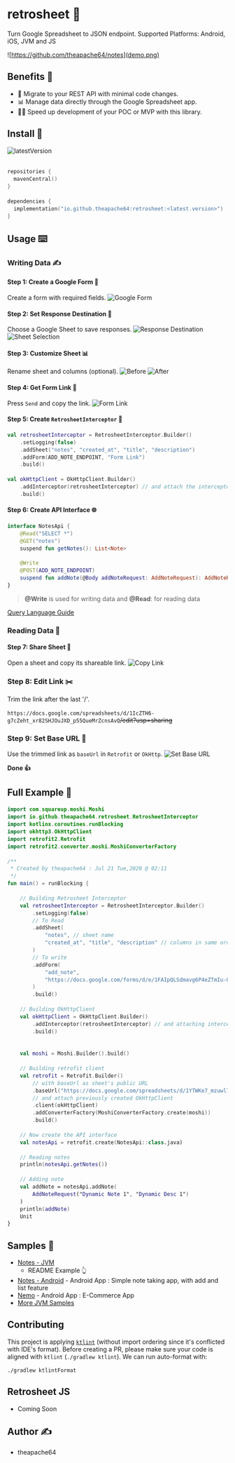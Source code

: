 # retrosheet 📄

Turn Google Spreadsheet to JSON endpoint.
Supported Platforms: Android, iOS, JVM and JS

![https://github.com/theapache64/notes](demo.png)

## Benefits 🤗

- 🔄 Migrate to your REST API with minimal code changes.
- 📊 Manage data directly through the Google Spreadsheet app.
- 🏃‍♂️ Speed up development of your POC or MVP with this library.

## Install 🤝

![latestVersion](https://img.shields.io/github/v/release/theapache64/retrosheet)

```kotlin

repositories {
  mavenCentral()
}

dependencies {
  implementation("io.github.theapache64:retrosheet:<latest.version>")
}
```

## Usage ⌨️

### Writing Data ✍️

#### Step 1: Create a Google Form 📝
Create a form with required fields.
![Google Form](https://i.imgur.com/9PeK2EQ.png)

#### Step 2: Set Response Destination 🎯
Choose a Google Sheet to save responses.
![Response Destination](https://i.imgur.com/fIzWiN5.png)
![Sheet Selection](https://i.imgur.com/7ASAB55.png)

#### Step 3: Customize Sheet 📊
Rename sheet and columns (optional).
![Before](https://i.imgur.com/keT8P1o.png)
![After](https://i.imgur.com/N6xfuZK.png)

#### Step 4: Get Form Link 🔗
Press `Send` and copy the link.
![Form Link](https://i.imgur.com/veATAn5.png)

#### Step 5: Create `RetrosheetInterceptor` 🔧
```kotlin
val retrosheetInterceptor = RetrosheetInterceptor.Builder()
    .setLogging(false)
    .addSheet("notes", "created_at", "title", "description")
    .addForm(ADD_NOTE_ENDPOINT, "Form Link")
    .build()

val okHttpClient = OkHttpClient.Builder()
    .addInterceptor(retrosheetInterceptor) // and attach the interceptor
    .build()
```

#### Step 6: Create API Interface 🌐
```kotlin
interface NotesApi {
    @Read("SELECT *") 
    @GET("notes")
    suspend fun getNotes(): List<Note>

    @Write
    @POST(ADD_NOTE_ENDPOINT)
    suspend fun addNote(@Body addNoteRequest: AddNoteRequest): AddNoteRequest
}
```


> **@Write** is used for writing data and **@Read**: for reading data

[Query Language Guide](https://developers.google.com/chart/interactive/docs/querylanguage)

### Reading Data 📖

#### Step 7: Share Sheet 🔄
Open a sheet and copy its shareable link.
![Copy Link](https://i.imgur.com/MNYD7mg.png)

### Step 8: Edit Link ✂️
Trim the link after the last '/'.

`https://docs.google.com/spreadsheets/d/1IcZTH6-g7cZeht_xr82SHJOuJXD_p55QueMrZcnsAvQ`~~/edit?usp=sharing~~


### Step 9: Set Base URL 🔗
Use the trimmed link as `baseUrl` in `Retrofit` or `OkHttp`.
![Set Base URL](https://i.imgur.com/tFMNEC4.png)

**Done 👍**

## Full Example 🌟

```kotlin
import com.squareup.moshi.Moshi
import io.github.theapache64.retrosheet.RetrosheetInterceptor
import kotlinx.coroutines.runBlocking
import okhttp3.OkHttpClient
import retrofit2.Retrofit
import retrofit2.converter.moshi.MoshiConverterFactory

/**
 * Created by theapache64 : Jul 21 Tue,2020 @ 02:11
 */
fun main() = runBlocking {
  
    // Building Retrosheet Interceptor
    val retrosheetInterceptor = RetrosheetInterceptor.Builder()
        .setLogging(false)
        // To Read
        .addSheet(
            "notes", // sheet name
            "created_at", "title", "description" // columns in same order
        )
        // To write
        .addForm(
            "add_note",
            "https://docs.google.com/forms/d/e/1FAIpQLSdmavg6P4eZTmIu-0M7xF_z-qDCHdpGebX8MGL43HSGAXcd3w/viewform?usp=sf_link" // form link
        )
        .build()

    // Building OkHttpClient 
    val okHttpClient = OkHttpClient.Builder()
        .addInterceptor(retrosheetInterceptor) // and attaching interceptor
        .build()


    val moshi = Moshi.Builder().build()

    // Building retrofit client
    val retrofit = Retrofit.Builder()
        // with baseUrl as sheet's public URL    
        .baseUrl("https://docs.google.com/spreadsheets/d/1YTWKe7_mzuwl7AO1Es1aCtj5S9buh3vKauKCMjx1j_M/") // Sheet's public URL
        // and attach previously created OkHttpClient
        .client(okHttpClient)
        .addConverterFactory(MoshiConverterFactory.create(moshi))
        .build()

    // Now create the API interface
    val notesApi = retrofit.create(NotesApi::class.java)
  
    // Reading notes
    println(notesApi.getNotes())

    // Adding note
    val addNote = notesApi.addNote(
        AddNoteRequest("Dynamic Note 1", "Dynamic Desc 1")
    )
    println(addNote)
    Unit
}
```

## Samples 🌠

- [Notes - JVM](https://github.com/theapache64/retrosheet/blob/master/src/main/kotlin/com/github/theapache64/retrosheet/sample/notes/Notes.kt)
  - README Example 👆
- [Notes - Android](https://github.com/theapache64/notes) - Android App : Simple note taking app, with add and list
  feature
- [Nemo](https://github.com/theapache64/nemo) - Android App :  E-Commerce App
- [More JVM Samples](https://github.com/theapache64/retrosheet/tree/master/src/main/kotlin/com/github/theapache64/retrosheet/sample)

## Contributing
This project is applying [`ktlint`](https://ktlint.github.io/) (without import ordering since it's conflicted with IDE's 
format). Before creating a PR, please make sure your code is aligned with `ktlint` (`./gradlew ktlint`).
We can run auto-format with:
```shell
./gradlew ktlintFormat
```
## Retrosheet JS

- Coming Soon

## Author ✍️

- theapache64
